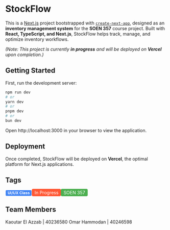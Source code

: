 # StockFlow

This is a [Next.js](https://nextjs.org/) project bootstrapped with [`create-next-app`](https://github.com/vercel/next.js/tree/canary/packages/create-next-app), designed as an **inventory management system** for the **SOEN 357** course project. Built with **React, TypeScript, and Next.js**, StockFlow helps track, manage, and optimize inventory workflows.

_(Note: This project is currently **in progress** and will be deployed on **Vercel** upon completion.)_

## Getting Started

First, run the development server:

```bash
npm run dev
# or
yarn dev
# or
pnpm dev
# or
bun dev
```

Open http://localhost:3000 in your browser to view the application.

## Deployment

Once completed, StockFlow will be deployed on **Vercel**, the optimal platform for Next.js applications.

## Tags

<span style="display: inline-block; padding: 0.25em 0.5em; margin: 0.1em; font-size: 0.85em; font-weight: bold; line-height: 1; color: #fff; background-color: #4285F4; border-radius: 3px;">UI/UX Class</span><span style="background-color: #FF5733; color: white; padding: 3px 8px; border-radius: 4px;">In Progress</span><span style="background-color: #4CAF50; color: white; padding: 3px 8px; border-radius: 4px;">SOEN 357</span>

## Team Members

Kaoutar El Azzab | 40236580
Omar Hammodan | 40246598
